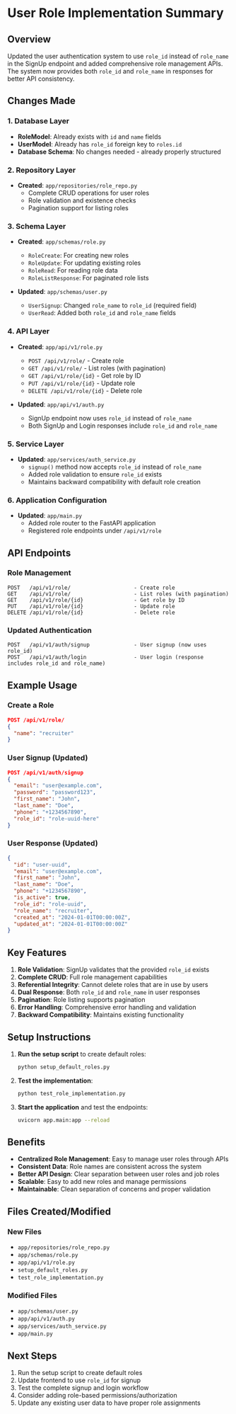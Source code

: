 # User Role Implementation Summary

## Overview
Updated the user authentication system to use `role_id` instead of `role_name` in the SignUp endpoint and added comprehensive role management APIs. The system now provides both `role_id` and `role_name` in responses for better API consistency.

## Changes Made

### 1. Database Layer
- **RoleModel**: Already exists with `id` and `name` fields
- **UserModel**: Already has `role_id` foreign key to `roles.id`
- **Database Schema**: No changes needed - already properly structured

### 2. Repository Layer
- **Created**: `app/repositories/role_repo.py`
  - Complete CRUD operations for user roles
  - Role validation and existence checks
  - Pagination support for listing roles

### 3. Schema Layer
- **Created**: `app/schemas/role.py`
  - `RoleCreate`: For creating new roles
  - `RoleUpdate`: For updating existing roles
  - `RoleRead`: For reading role data
  - `RoleListResponse`: For paginated role lists

- **Updated**: `app/schemas/user.py`
  - `UserSignup`: Changed `role_name` to `role_id` (required field)
  - `UserRead`: Added both `role_id` and `role_name` fields

### 4. API Layer
- **Created**: `app/api/v1/role.py`
  - `POST /api/v1/role/` - Create role
  - `GET /api/v1/role/` - List roles (with pagination)
  - `GET /api/v1/role/{id}` - Get role by ID
  - `PUT /api/v1/role/{id}` - Update role
  - `DELETE /api/v1/role/{id}` - Delete role

- **Updated**: `app/api/v1/auth.py`
  - SignUp endpoint now uses `role_id` instead of `role_name`
  - Both SignUp and Login responses include `role_id` and `role_name`

### 5. Service Layer
- **Updated**: `app/services/auth_service.py`
  - `signup()` method now accepts `role_id` instead of `role_name`
  - Added role validation to ensure `role_id` exists
  - Maintains backward compatibility with default role creation

### 6. Application Configuration
- **Updated**: `app/main.py`
  - Added role router to the FastAPI application
  - Registered role endpoints under `/api/v1/role`

## API Endpoints

### Role Management
```
POST   /api/v1/role/                    - Create role
GET    /api/v1/role/                    - List roles (with pagination)
GET    /api/v1/role/{id}                - Get role by ID
PUT    /api/v1/role/{id}                - Update role
DELETE /api/v1/role/{id}                - Delete role
```

### Updated Authentication
```
POST   /api/v1/auth/signup              - User signup (now uses role_id)
POST   /api/v1/auth/login               - User login (response includes role_id and role_name)
```

## Example Usage

### Create a Role
```json
POST /api/v1/role/
{
  "name": "recruiter"
}
```

### User Signup (Updated)
```json
POST /api/v1/auth/signup
{
  "email": "user@example.com",
  "password": "password123",
  "first_name": "John",
  "last_name": "Doe",
  "phone": "+1234567890",
  "role_id": "role-uuid-here"
}
```

### User Response (Updated)
```json
{
  "id": "user-uuid",
  "email": "user@example.com",
  "first_name": "John",
  "last_name": "Doe",
  "phone": "+1234567890",
  "is_active": true,
  "role_id": "role-uuid",
  "role_name": "recruiter",
  "created_at": "2024-01-01T00:00:00Z",
  "updated_at": "2024-01-01T00:00:00Z"
}
```

## Key Features

1. **Role Validation**: SignUp validates that the provided `role_id` exists
2. **Complete CRUD**: Full role management capabilities
3. **Referential Integrity**: Cannot delete roles that are in use by users
4. **Dual Response**: Both `role_id` and `role_name` in user responses
5. **Pagination**: Role listing supports pagination
6. **Error Handling**: Comprehensive error handling and validation
7. **Backward Compatibility**: Maintains existing functionality

## Setup Instructions

1. **Run the setup script** to create default roles:
   ```bash
   python setup_default_roles.py
   ```

2. **Test the implementation**:
   ```bash
   python test_role_implementation.py
   ```

3. **Start the application** and test the endpoints:
   ```bash
   uvicorn app.main:app --reload
   ```

## Benefits

- **Centralized Role Management**: Easy to manage user roles through APIs
- **Consistent Data**: Role names are consistent across the system
- **Better API Design**: Clear separation between user roles and job roles
- **Scalable**: Easy to add new roles and manage permissions
- **Maintainable**: Clean separation of concerns and proper validation

## Files Created/Modified

### New Files
- `app/repositories/role_repo.py`
- `app/schemas/role.py`
- `app/api/v1/role.py`
- `setup_default_roles.py`
- `test_role_implementation.py`

### Modified Files
- `app/schemas/user.py`
- `app/api/v1/auth.py`
- `app/services/auth_service.py`
- `app/main.py`

## Next Steps

1. Run the setup script to create default roles
2. Update frontend to use `role_id` for signup
3. Test the complete signup and login workflow
4. Consider adding role-based permissions/authorization
5. Update any existing user data to have proper role assignments
